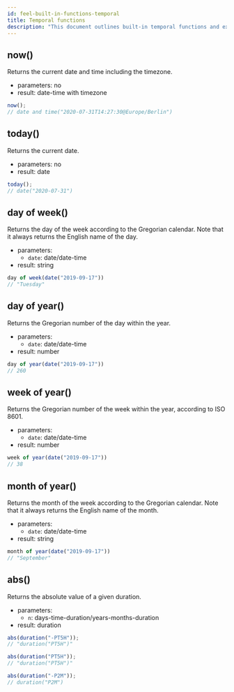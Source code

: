 ```yaml
---
id: feel-built-in-functions-temporal
title: Temporal functions
description: "This document outlines built-in temporal functions and examples."
---
```


## now()

Returns the current date and time including the timezone.

- parameters: no
- result: date-time with timezone

```js
now();
// date and time("2020-07-31T14:27:30@Europe/Berlin")
```

## today()

Returns the current date.

- parameters: no
- result: date

```js
today();
// date("2020-07-31")
```

## day of week()

Returns the day of the week according to the Gregorian calendar. Note that it always returns the English name of the day.

- parameters:
  - `date`: date/date-time
- result: string

```js
day of week(date("2019-09-17"))
// "Tuesday"
```

## day of year()

Returns the Gregorian number of the day within the year.

- parameters:
  - `date`: date/date-time
- result: number

```js
day of year(date("2019-09-17"))
// 260
```

## week of year()

Returns the Gregorian number of the week within the year, according to ISO 8601.

- parameters:
  - `date`: date/date-time
- result: number

```js
week of year(date("2019-09-17"))
// 38
```

## month of year()

Returns the month of the week according to the Gregorian calendar. Note that it always returns the English name of the month.

- parameters:
  - `date`: date/date-time
- result: string

```js
month of year(date("2019-09-17"))
// "September"
```

## abs()

Returns the absolute value of a given duration.

- parameters:
  - `n`: days-time-duration/years-months-duration
- result: duration

```js
abs(duration("-PT5H"));
// "duration("PT5H")"

abs(duration("PT5H"));
// "duration("PT5H")"

abs(duration("-P2M"));
// duration("P2M")
```

